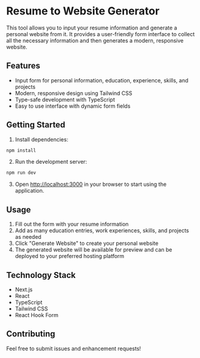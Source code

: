 # Resume to Website Generator

This tool allows you to input your resume information and generate a personal website from it. It provides a user-friendly form interface to collect all the necessary information and then generates a modern, responsive website.

## Features

- Input form for personal information, education, experience, skills, and projects
- Modern, responsive design using Tailwind CSS
- Type-safe development with TypeScript
- Easy to use interface with dynamic form fields

## Getting Started

1. Install dependencies:
```bash
npm install
```

2. Run the development server:
```bash
npm run dev
```

3. Open [http://localhost:3000](http://localhost:3000) in your browser to start using the application.

## Usage

1. Fill out the form with your resume information
2. Add as many education entries, work experiences, skills, and projects as needed
3. Click "Generate Website" to create your personal website
4. The generated website will be available for preview and can be deployed to your preferred hosting platform

## Technology Stack

- Next.js
- React
- TypeScript
- Tailwind CSS
- React Hook Form

## Contributing

Feel free to submit issues and enhancement requests! 